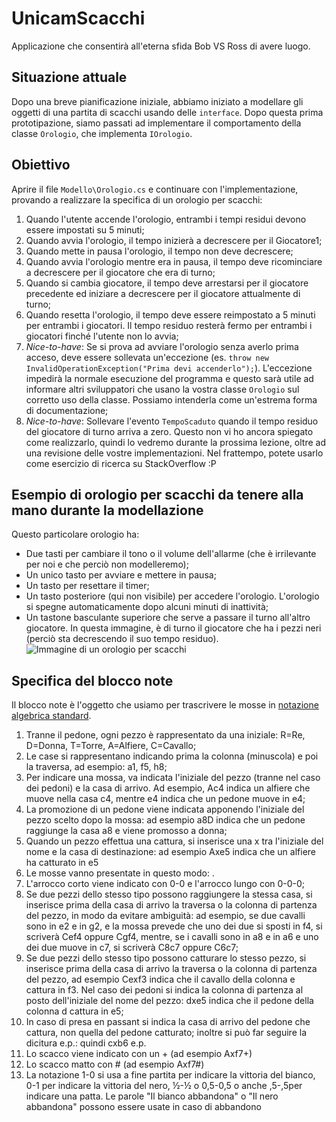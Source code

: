 # UnicamScacchi
Applicazione che consentirà all'eterna sfida Bob VS Ross di avere luogo.

## Situazione attuale
Dopo una breve pianificazione iniziale, abbiamo iniziato a modellare gli oggetti di una partita di scacchi usando delle `interface`. Dopo questa prima prototipazione, siamo passati ad implementare il comportamento della classe `Orologio`, che implementa `IOrologio`.

## Obiettivo
Aprire il file `Modello\Orologio.cs` e continuare con l'implementazione, provando a realizzare la specifica di un orologio per scacchi:
1. Quando l'utente accende l'orologio, entrambi i tempi residui devono essere impostati su 5 minuti;
2. Quando avvia l'orologio, il tempo inizierà a decrescere per il Giocatore1;
3. Quando mette in pausa l'orologio, il tempo non deve decrescere;
4. Quando avvia l'orologio mentre era in pausa, il tempo deve ricominciare a decrescere per il giocatore che era di turno;
5. Quando si cambia giocatore, il tempo deve arrestarsi per il giocatore precedente ed iniziare a decrescere per il giocatore attualmente di turno;
6. Quando resetta l'orologio, il tempo deve essere reimpostato a 5 minuti per entrambi i giocatori. Il tempo residuo resterà fermo per entrambi i giocatori finché l'utente non lo avvia;
6. *Nice-to-have*: Se si prova ad avviare l'orologio senza averlo prima acceso, deve essere sollevata un'eccezione (es.  `throw new InvalidOperationException("Prima devi accenderlo");`). L'eccezione impedirà la normale esecuzione del programma e questo sarà utile ad informare altri sviluppatori che usano la vostra classe `Orologio` sul corretto uso della classe. Possiamo intenderla come un'estrema forma di documentazione;
7. *Nice-to-have*: Sollevare l'evento `TempoScaduto` quando il tempo residuo del giocatore di turno arriva a zero. Questo non vi ho ancora spiegato come realizzarlo, quindi lo vedremo durante la prossima lezione, oltre ad una revisione delle vostre implementazioni. Nel frattempo, potete usarlo come esercizio di ricerca su StackOverflow :P

## Esempio di orologio per scacchi da tenere alla mano durante la modellazione
Questo particolare orologio ha:
* Due tasti per cambiare il tono o il volume dell'allarme (che è irrilevante per noi e che perciò non modelleremo);
* Un unico tasto per avviare e mettere in pausa;
* Un tasto per resettare il timer;
* Un tasto posteriore (qui non visibile) per accedere l'orologio. L'orologio si spegne automaticamente dopo alcuni minuti di inattività;
* Un tastone basculante superiore che serve a passare il turno all'altro giocatore. In questa immagine, è di turno il giocatore che ha i pezzi neri (perciò sta decrescendo il suo tempo residuo).
![Immagine di un orologio per scacchi](Immagini/orologio.jpg)

## Specifica del blocco note
Il blocco note è l'oggetto che usiamo per trascrivere le mosse in [notazione algebrica standard](https://it.wikipedia.org/wiki/Notazione_algebrica).

1. Tranne il pedone, ogni pezzo è rappresentato da una iniziale: R=Re, D=Donna, T=Torre, A=Alfiere, C=Cavallo;
2. Le case si rappresentano indicando prima la colonna (minuscola) e poi la traversa, ad esempio: a1, f5, h8;
3. Per indicare una mossa, va indicata l'iniziale del pezzo (tranne nel caso dei pedoni) e la casa di arrivo. Ad esempio, Ac4 indica un alfiere che muove nella casa c4, mentre e4 indica che un pedone muove in e4;
4. La promozione di un pedone viene indicata apponendo l'iniziale del pezzo scelto dopo la mossa: ad esempio a8D indica che un pedone raggiunge la casa a8 e viene promosso a donna;
5. Quando un pezzo effettua una cattura, si inserisce una x tra l'iniziale del nome e la casa di destinazione: ad esempio Axe5 indica che un alfiere ha catturato in e5
6. Le mosse vanno presentate in questo modo: <numero del turno>. <mossa bianco> <mossa nero>
7. L'arrocco corto viene indicato con 0-0 e l'arrocco lungo con 0-0-0;
8. Se due pezzi dello stesso tipo possono raggiungere la stessa casa, si inserisce prima della casa di arrivo la traversa o la colonna di partenza del pezzo, in modo da evitare ambiguità: ad esempio, se due cavalli sono in e2 e in g2, e la mossa prevede che uno dei due si sposti in f4, si scriverà Cef4 oppure Cgf4, mentre, se i cavalli sono in a8 e in a6 e uno dei due muove in c7, si scriverà C8c7 oppure C6c7;
9. Se due pezzi dello stesso tipo possono catturare lo stesso pezzo, si inserisce prima della casa di arrivo la traversa o la colonna di partenza del pezzo, ad esempio Cexf3 indica che il cavallo della colonna e cattura in f3. Nel caso dei pedoni si indica la colonna di partenza al posto dell'iniziale del nome del pezzo: dxe5 indica che il pedone della colonna d cattura in e5;
10. In caso di presa en passant si indica la casa di arrivo del pedone che cattura, non quella del pedone catturato; inoltre si può far seguire la dicitura e.p.: quindi cxb6 e.p.
11. Lo scacco viene indicato con un + (ad esempio Axf7+)
12. Lo scacco matto con # (ad esempio Axf7#)
13. La notazione 1-0 si usa a fine partita per indicare la vittoria del bianco, 0-1 per indicare la vittoria del nero, ½-½ o 0,5-0,5 o anche ,5-,5per indicare una patta. Le parole "Il bianco abbandona" o "Il nero abbandona" possono essere usate in caso di abbandono
